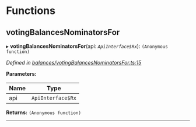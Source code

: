 

# Functions

<a id="votingbalancesnominatorsfor"></a>

##  votingBalancesNominatorsFor

▸ **votingBalancesNominatorsFor**(api: *`ApiInterface$Rx`*): `(Anonymous function)`

*Defined in [balances/votingBalancesNominatorsFor.ts:15](https://github.com/polkadot-js/api/blob/843f374/packages/api-derive/src/balances/votingBalancesNominatorsFor.ts#L15)*

**Parameters:**

| Name | Type |
| ------ | ------ |
| api | `ApiInterface$Rx` |

**Returns:** `(Anonymous function)`

___

